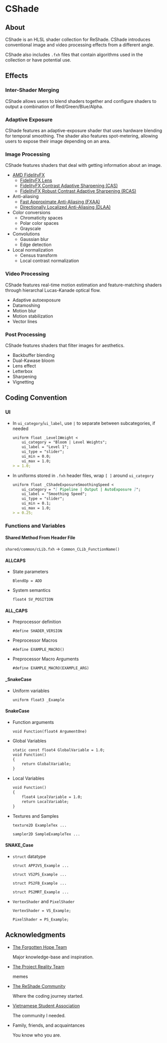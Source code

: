 
# CShade

## About

CShade is an HLSL shader collection for ReShade. CShade introduces conventional image and video processing effects from a different angle.

CShade also includes `.fxh` files that contain algorithms used in the collection or have potential use.

## Effects

### Inter-Shader Merging

CShade allows users to blend shaders together and configure shaders to output a combination of Red/Green/Blue/Alpha.

### Adaptive Exposure

CShade features an adaptive-exposure shader that uses hardware blending for temporal smoothing. The shader also features spot-metering, allowing users to expose their image depending on an area.

### Image Processing

CShade features shaders that deal with getting information about an image.

- [AMD FidelityFX](https://gpuopen.com/amd-fidelityfx-sdk/)
  - [FidelityFX Lens](https://gpuopen.com/manuals/fidelityfx_sdk/fidelityfx_sdk-page_techniques_lens/)
  - [FidelityFX Contrast Adaptive Sharpening (CAS)](https://gpuopen.com/manuals/fidelityfx_sdk/fidelityfx_sdk-page_techniques_contrast-adaptive-sharpening/)
  - [FidelityFX Robust Contrast Adaptive Sharpening (RCAS)](https://gpuopen.com/manuals/fidelityfx_sdk/fidelityfx_sdk-page_techniques_super-resolution-upscaler/#robust-contrast-adaptive-sharpening-rcas)
- Anti-aliasing
  - [Fast Approximate Anti-Aliasing (FXAA)](https://en.wikipedia.org/wiki/Fast_approximate_anti-aliasing)
  - [Directionally Localized Anti-Aliasing (DLAA)](http://www.and.intercon.ru/releases/talks/dlaagdc2011/)
- Color conversions
  - Chromaticity spaces
  - Polar color spaces
  - Grayscale
- Convolutions
  - Gaussian blur
  - Edge detection
- Local normalization
  - Census transform
  - Local contrast normalization

### Video Processing

CShade features real-time motion estimation and feature-matching shaders through hierarchal Lucas-Kanade optical flow.

- Adaptive autoexposure
- Datamoshing
- Motion blur
- Motion stabilization
- Vector lines

### Post Processing

CShade features shaders that filter images for aesthetics.

- Backbuffer blending
- Dual-Kawase bloom
- Lens effect
- Letterbox
- Sharpening
- Vignetting

## Coding Convention

### UI

- In `ui_category`/`ui_label`, use `|` to separate between subcategories, if needed

  ```md
  uniform float _Level1Weight <
      ui_category = "Bloom | Level Weights";
      ui_label = "Level 1";
      ui_type = "slider";
      ui_min = 0.0;
      ui_max = 1.0;
  > = 1.0;
  ```

- In uniforms stored in `.fxh` header files, wrap `[ ]` around `ui_category`

  ```md
  uniform float _CShadeExposureSmoothingSpeed <
      ui_category = "[ Pipeline | Output | AutoExposure ]";
      ui_label = "Smoothing Speed";
      ui_type = "slider";
      ui_min = 0.1;
      ui_max = 1.0;
  > = 0.25;
  ```

### Functions and Variables

#### Shared Method From Header File

  `shared/common/cLib.fxh` -> `Common_CLib_FunctionName()`

#### ALLCAPS

- State parameters

  `BlendOp = ADD`

- System semantics

  `float4 SV_POSITION`

#### ALL_CAPS

- Preprocessor definition

  `#define SHADER_VERSION`

- Preprocessor Macros

  `#define EXAMPLE_MACRO()`

- Preprocessor Macro Arguments

  `#define EXAMPLE_MACRO(EXAMPLE_ARG)`

#### _SnakeCase

- Uniform variables

  `uniform float3 _Example`

#### SnakeCase

- Function arguments

  `void Function(float4 ArgumentOne)`

- Global Variables

  ```md
  static const float4 GlobalVariable = 1.0;
  void Function()
  {
      return GlobalVariable;
  }
  ```

- Local Variables

  ```md
  void Function()
  {
      float4 LocalVariable = 1.0;
      return LocalVariable;
  }
  ```

- Textures and Samples

  `texture2D ExampleTex ...`

  `sampler2D SampleExampleTex ...`

#### SNAKE_Case

- `struct` datatype

  `struct APP2VS_Example ...`

  `struct VS2PS_Example ...`

  `struct PS2FB_Example ...`

  `struct PS2MRT_Example ...`

- `VertexShader` and `PixelShader`

  `VertexShader = VS_Example;`

  `PixelShader = PS_Example;`

## Acknowledgments

- [The Forgotten Hope Team](http://forgottenhope.warumdarum.de/)

  Major knowledge-base and inspiration.

- [The Project Reality Team](https://www.realitymod.com/)

  memes

- [The ReShade Community](https://reshade.me/)

  Where the coding journey started.

- [Vietnamese Student Association](https://www.instagram.com/asu.vsa)

  The community I needed.

- Family, friends, and acquaintances

  You know who you are.
